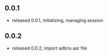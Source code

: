 ## 0.0.1
* released 0.0.1, initializing, managing session

## 0.0.2
* released 0.0.2, import adbrix.aar file